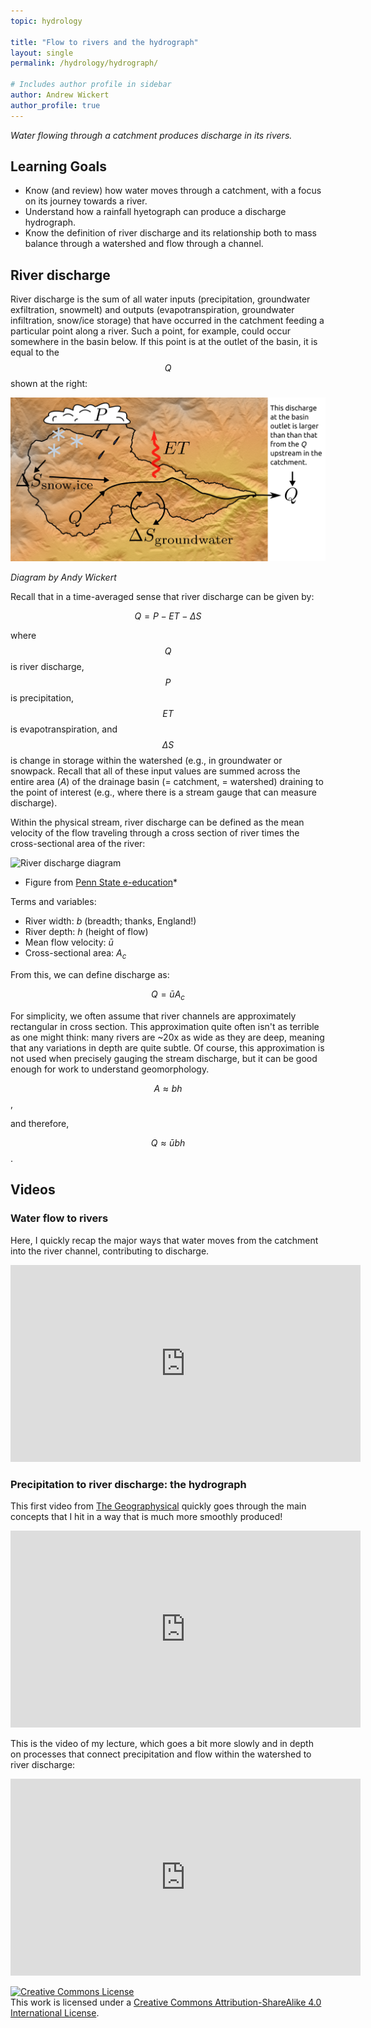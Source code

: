 ```yaml
---
topic: hydrology

title: "Flow to rivers and the hydrograph"
layout: single
permalink: /hydrology/hydrograph/

# Includes author profile in sidebar
author: Andrew Wickert
author_profile: true
---
```


*Water flowing through a catchment produces discharge in its rivers.*

## Learning Goals

* Know (and review) how water moves through a catchment, with a focus on its journey towards a river.
* Understand how a rainfall hyetograph can produce a discharge hydrograph.
* Know the definition of river discharge and its relationship both to mass balance through a watershed and flow through a channel.

## River discharge

River discharge is the sum of all water inputs (precipitation, groundwater exfiltration, snowmelt) and outputs (evapotranspiration, groundwater infiltration, snow/ice storage) that have occurred in the catchment feeding a particular point along a river. Such a point, for example, could occur somewhere in the basin below. If this point is at the outlet of the basin, it is equal to the $$Q$$ shown at the right:

![Catchment and river discharge](/assets/images/hydrology/watershed_inputs_outputs.png)

*Diagram by Andy Wickert*

Recall that in a time-averaged sense that river discharge can be given by:

$$Q = P - ET - \Delta S$$

where $$Q$$ is river discharge, $$P$$ is precipitation, $$ET$$ is evapotranspiration, and $$\Delta S$$ is change in storage within the watershed (e.g., in groundwater or snowpack. Recall that all of these input values are summed across the entire area ($A$) of the drainage basin (= catchment, = watershed) draining to the point of interest (e.g., where there is a stream gauge that can measure discharge).

Within the physical stream, river discharge can be defined as the mean velocity of the flow traveling through a cross section of river times the cross-sectional area of the river:

![River discharge diagram](https://www.e-education.psu.edu/earth111/sites/www.e-education.psu.edu.earth111/files/Module3/DischargeCalculation.PNG)

* Figure from [Penn State e-education](https://www.e-education.psu.edu/earth111/node/864)*

Terms and variables:
* River width: $b$ (breadth; thanks, England!)
* River depth: $h$ (height of flow)
* Mean flow velocity: $\bar{u}$
* Cross-sectional area: $A_c$

From this, we can define discharge as:

$$Q = \bar{u} A_c$$

For simplicity, we often assume that river channels are approximately rectangular in cross section. This approximation quite often isn't as terrible as one might think: many rivers are ~20x as wide as they are deep, meaning that any variations in depth are quite subtle. Of course, this approximation is not used when precisely gauging the stream discharge, but it can be good enough for work to understand geomorphology.

$$A \approx b h$$,

and therefore,

$$Q \approx \bar{u} b h$$.

## Videos

### Water flow to rivers

Here, I quickly recap the major ways that water moves from the catchment into the river channel, contributing to discharge.

<iframe width="560" height="315" src="https://www.youtube.com/embed/tTzBsMP-FK0" frameborder="0" allow="accelerometer; autoplay; clipboard-write; encrypted-media; gyroscope; picture-in-picture" allowfullscreen></iframe>

### Precipitation to river discharge: the hydrograph

This first video from [The Geographysical](https://www.youtube.com/channel/UCdTdjtL4fxpJcpKahtn2yrg) quickly goes through the main concepts that I hit in a way that is much more smoothly produced!

<iframe width="560" height="315" src="https://www.youtube.com/embed/DnZLLgLjVt0" frameborder="0" allow="accelerometer; autoplay; clipboard-write; encrypted-media; gyroscope; picture-in-picture" allowfullscreen></iframe>


This is the video of my lecture, which goes a bit more slowly and in depth on processes that connect precipitation and flow within the watershed to river discharge:

<iframe width="560" height="315" src="https://www.youtube.com/embed/SM6YJrLoKtg" frameborder="0" allow="accelerometer; autoplay; clipboard-write; encrypted-media; gyroscope; picture-in-picture" allowfullscreen></iframe>


<a rel="license" href="http://creativecommons.org/licenses/by-sa/4.0/"><img alt="Creative Commons License" style="border-width:0" src="https://i.creativecommons.org/l/by-sa/4.0/88x31.png" /></a><br />This work is licensed under a <a rel="license" href="http://creativecommons.org/licenses/by-sa/4.0/">Creative Commons Attribution-ShareAlike 4.0 International License</a>.

